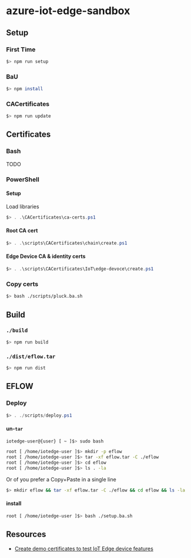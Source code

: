 # azure-iot-edge-sandbox

## Setup

### First Time

```bash
$> npm run setup
```

### BaU

```bash
$> npm install
```

### CACertificates

```bash
$> npm run update
```

## Certificates

### Bash

TODO

### PowerShell

#### Setup

Load libraries

```powershell
$> . .\CACertificates\ca-certs.ps1
```

#### Root CA cert

```powershell
$> . .\scripts\CACertificates\chain\create.ps1
```

#### Edge Device CA & identity certs

```powershell
$> . .\scripts\CACertificates\IoT\edge-devoce\create.ps1
```

### Copy certs

```bash
$> bash ./scripts/pluck.ba.sh
```

## Build

### `./build`

```bash
$> npm run build
```

### `./dist/eflow.tar`

```bash
$> npm run dist
```

## EFLOW

### Deploy

```powershell
$> . ./scripts/deploy.ps1
```

#### un-`tar`

```bash
iotedge-user@{user} [ ~ ]$> sudo bash
```

```bash
root [ /home/iotedge-user ]$> mkdir -p eflow
root [ /home/iotedge-user ]$> tar -xf eflow.tar -C ./eflow
root [ /home/iotedge-user ]$> cd eflow
root [ /home/iotedge-user ]$> ls . -la
```

Or of you prefer a Copy+Paste in a single line

```bash
$> mkdir eflow && tar -xf eflow.tar -C ./eflow && cd eflow && ls -la
```

#### install

```bash
root [ /home/iotedge-user ]$> bash ./setup.ba.sh
```

## Resources

- [Create demo certificates to test IoT Edge device features](https://learn.microsoft.com/en-us/azure/iot-edge/how-to-create-test-certificates?view=iotedge-1.4&tabs=windows)
